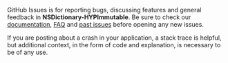 GitHub Issues is for reporting bugs, discussing features and general feedback in **NSDictionary-HYPImmutable**. Be sure to check our [documentation](http://cocoadocs.org/docsets/NSDictionary-HYPImmutable), [FAQ](https://github.com/hyperoslo/NSDictionary-HYPImmutable/wiki/FAQ) and [past issues](https://github.com/hyperoslo/NSDictionary-HYPImmutable/issues?state=closed) before opening any new issues.

If you are posting about a crash in your application, a stack trace is helpful, but additional context, in the form of code and explanation, is necessary to be of any use.
